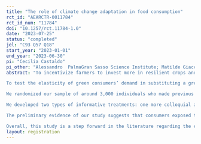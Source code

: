 ```yaml
---
title: "The role of climate change adaptation in food consumption"
rct_id: "AEARCTR-0011784"
rct_id_num: "11784"
doi: "10.1257/rct.11784-1.0"
date: "2023-07-25"
status: "completed"
jel: "C93 Q57 Q18"
start_year: "2023-01-01"
end_year: "2023-06-30"
pi: "Cecilia Castaldo"
pi_other: "Alessandro  PalmaGran Sasso Science Institute; Matilde GiaccheriniCEIS, Tor Vergata University; Giacomo  PallanteUniversity of Trento"
abstract: "To incentivize farmers to invest more in resilient crops and farming technologies to face extreme weather events, a more conscious purchase habit that accounts for the farmers’ ecological production choices is needed. This could be achieved through a higher price premium for food that provides an additional environmental benefit. Therefore, we aim to identify possible channels through which policy measures, such as public information, may influence more adaptable food purchases to climate change.
To test the elasticity of green consumers’ demand in substituting a green product that requires higher inputs in terms of natural resources with a ”greener” one, we conduct a field experiment. We provide green consumers with more information about farmers’ decision to use a more resilient crop that is less productive in the short run but ensures prolonged water-saving capacity in drought circumstances. The experiment focuses on durum wheat cultivars employed to produce pasta. At the time of purchasing, consumers are unaware of the environmental impacts or the ecosystem services supply behind seemingly homogeneous food items, such as pasta made with different cultivars. However, the ancient cultivar Cappelli is able to tolerate high-temperature stress compared to more common and modern durum wheat. 
We randomized our sample of around 3,000 individuals who made previous online purchases in the last three years on the Alce Nero website. Alce Nero is a leading player in terms of sales volume in the Italian organic sector, controlling also a structured network of more than 1,000 producers and processors at the national and international levels.
We developed two types of informative treatments: one more colloquial and one that uses scientific and graphic evidence of the water resource efficiency of the ancient wheat cultivar compared to the modern one. Both treated and controlled groups received by email a discount valid for any purchase only if they accept to answer a small survey on socio-demographic information and their motivation for buying organic food. One of the aims of the survey is to isolate the environmental concern to other possible “non-environmental” confounds, such as taste and health, that may either lead a consumer to buy Cappelli pasta; only the treated groups received the treatment on the front page of the survey. We employ three types of discounts 5%, 10%, and 20% to incentivize survey participation and observe the non-linear effect of price on demand.
The preliminary evidence of our study suggests that consumers exposed to the treatments switch from purchasing pasta made from the modern wheat cultivar to the more adaptive and resilient Cappelli wheat cultivar.
Overall, this study is a step forward in the literature regarding the environmental costs of food. We propose that the price premium for green products should not only reflect the trade-off between productivity and sustainability but also differentiate among those products that safeguard environmental services more effectively than others under conditions of high climate stress while maintaining a productive and resilient performance."
layout: registration
---
```



